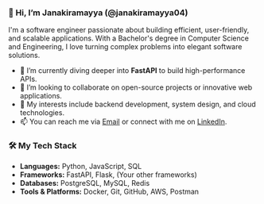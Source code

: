 ### 👋 Hi, I’m Janakiramayya (@janakiramayya04)

I'm a software engineer passionate about building efficient, user-friendly, and scalable applications. With a Bachelor's degree in Computer Science and Engineering, I love turning complex problems into elegant software solutions.

- 🌱 I’m currently diving deeper into **FastAPI** to build high-performance APIs.
- 💞️ I’m looking to collaborate on open-source projects or innovative web applications.
- 👀 My interests include backend development, system design, and cloud technologies.
- 📫 You can reach me via [Email](mailto:janakiramayya@129.com) or connect with me on [LinkedIn](https://linkedin.com/in/your-profile).

### 🛠️ My Tech Stack

- **Languages:** Python, JavaScript, SQL
- **Frameworks:** FastAPI, Flask, (Your other frameworks)
- **Databases:** PostgreSQL, MySQL, Redis
- **Tools & Platforms:** Docker, Git, GitHub, AWS, Postman
<!---
janakiramayya04/janakiramayya04 is a ✨ special ✨ repository because its `README.md` (this file) appears on your GitHub profile.
You can click the Preview link to take a look at your changes.
--->

